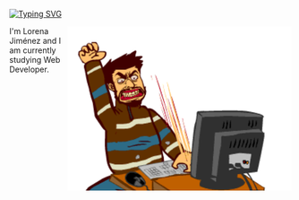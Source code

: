 <a href="https://git.io/typing-svg"><img src="https://readme-typing-svg.demolab.com?font=Inconsolata&pause=1000&color=43F724&width=435&lines=Lorena+Jim%C3%A9nez+Santos" alt="Typing SVG" /></a>
<br>
<div>
    <img align="right" src="gif.gif" width="400px">
  <p>
    I'm Lorena Jiménez and I am currently studying Web Developer.
    <br><br>
